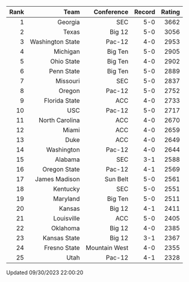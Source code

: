 | Rank  | Team                 | Conference           | Record   | Rating |
| ---:  | ---:                 | ---:                 | ---:     | ---:   |
| 1     | Georgia              | SEC                  | 5-0      | 3662   |
| 2     | Texas                | Big 12               | 5-0      | 3056   |
| 3     | Washington State     | Pac-12               | 4-0      | 2953   |
| 4     | Michigan             | Big Ten              | 5-0      | 2905   |
| 5     | Ohio State           | Big Ten              | 4-0      | 2902   |
| 6     | Penn State           | Big Ten              | 5-0      | 2889   |
| 7     | Missouri             | SEC                  | 5-0      | 2837   |
| 8     | Oregon               | Pac-12               | 5-0      | 2752   |
| 9     | Florida State        | ACC                  | 4-0      | 2733   |
| 10    | USC                  | Pac-12               | 5-0      | 2717   |
| 11    | North Carolina       | ACC                  | 4-0      | 2670   |
| 12    | Miami                | ACC                  | 4-0      | 2659   |
| 13    | Duke                 | ACC                  | 4-0      | 2649   |
| 14    | Washington           | Pac-12               | 4-0      | 2644   |
| 15    | Alabama              | SEC                  | 3-1      | 2588   |
| 16    | Oregon State         | Pac-12               | 4-1      | 2569   |
| 17    | James Madison        | Sun Belt             | 5-0      | 2561   |
| 18    | Kentucky             | SEC                  | 5-0      | 2551   |
| 19    | Maryland             | Big Ten              | 5-0      | 2511   |
| 20    | Kansas               | Big 12               | 4-1      | 2411   |
| 21    | Louisville           | ACC                  | 5-0      | 2405   |
| 22    | Oklahoma             | Big 12               | 4-0      | 2385   |
| 23    | Kansas State         | Big 12               | 3-1      | 2367   |
| 24    | Fresno State         | Mountain West        | 4-0      | 2355   |
| 25    | Utah                 | Pac-12               | 4-1      | 2328   |

Updated 09/30/2023 22:00:20

